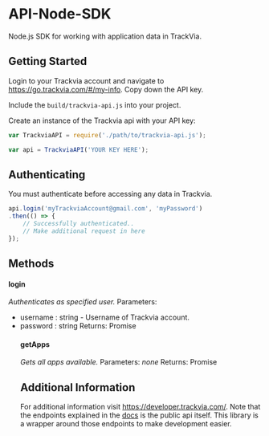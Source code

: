 # API-Node-SDK
Node.js SDK for working with application data in TrackVia.

## Getting Started
Login to your Trackvia account and navigate to https://go.trackvia.com/#/my-info. Copy down the API key.

Include the `build/trackvia-api.js` into your project.

Create an instance of the Trackvia api with your API key:
```javascript
var TrackviaAPI = require('./path/to/trackvia-api.js');

var api = TrackviaAPI('YOUR KEY HERE');
```

## Authenticating
You must authenticate before accessing any data in Trackvia.
```javascript
api.login('myTrackviaAccount@gmail.com', 'myPassword')
.then(() => {
    // Successfully authenticated..
    // Make additional request in here
});
```

## Methods
#### login
_Authenticates as specified user._
Parameters:
* username : string - Username of Trackvia account.
* password : string
Returns: Promise<Object>

#### getApps
_Gets all apps available._
Parameters: _none_
Returns: Promise<Object>


## Additional Information
For additional information visit https://developer.trackvia.com/.
Note that the endpoints explained in the [docs](https://developer.trackvia.com/livedocs) is the public api itself. This library is a wrapper around those endpoints to make development easier.